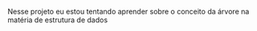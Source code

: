 Nesse projeto eu estou tentando aprender sobre o conceito da árvore na matéria de estrutura de dados
